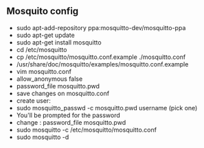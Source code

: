 ## Mosquito config ##

* sudo apt-add-repository ppa:mosquitto-dev/mosquitto-ppa
* sudo apt-get update
* sudo apt-get install mosquitto
* cd /etc/mosquitto
* cp /etc/mosquitto/mosquitto.conf.example ./mosquitto.conf
* /usr/share/doc/mosquitto/examples/mosquitto.conf.example
* vim mosquitto.conf
* allow_anonymous false
* password_file mosquitto.pwd
* save changes on mosquitto.conf
* create user:
* sudo mosquitto_passwd -c mosquitto.pwd username (pick one)
* You'll be prompted for the password
* change : password_file mosquitto.pwd
* sudo mosquitto -c /etc/mosquitto/mosquitto.conf
* sudo mosquitto -d
